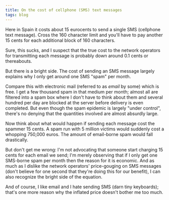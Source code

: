 ```yaml
---
title: On the cost of cellphone (SMS) text messages
tags: blog
---
```


Here in Spain it costs about 15 eurocents to send a single SMS (cellphone text message). Cross the 160 character limit and you'll have to pay another 15 cents for each additional block of 160 characters.

Sure, this sucks, and I suspect that the true cost to the network operators for transmitting each message is probably down around 0.1 cents or thereabouts.

But there is a bright side. The cost of sending an SMS message largely explains why I only get around one SMS "spam" per month.

Compare this with electronic mail (referred to as *email* by some) which is free. I get a few thousand spam in that medium per month; almost all are filtered into a spam box where I don't have to think about them and several hundred per day are blocked at the server before delivery is even completed. But even though the spam epidemic is largely "under control", there's no denying that the quantities involved are almost absurdly large.

Now think about what would happen if sending each message cost the spammer 15 cents. A spam run with 5 million victims would suddenly cost a whopping 750,000 euros. The amount of email-borne spam would fall drastically.

But don't get me wrong: I'm not advocating that someone start charging 15 cents for each email we send; I'm merely observing that if I only get one SMS-borne spam per month then the reason for it is economic. And as much as I dislike the network operators' price-gouging on SMS messages (don't believe for one second that they're doing this for our benefit), I can also recognize the bright side of the equation.

And of course, I like email and I hate sending SMS (darn tiny keyboards); that's one more reason why the inflated price doesn't bother me too much.
